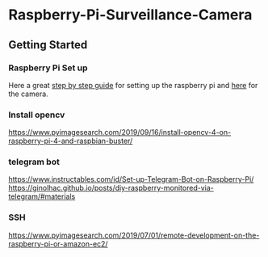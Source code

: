 # Raspberry-Pi-Surveillance-Camera


## Getting Started

### Raspberry Pi Set up
Here a great [step by step guide](https://projects.raspberrypi.org/en/projects/raspberry-pi-setting-up) for setting up the raspberry pi and [here](https://projects.raspberrypi.org/en/projects/getting-started-with-picamera) for the camera. 

### Install opencv
https://www.pyimagesearch.com/2019/09/16/install-opencv-4-on-raspberry-pi-4-and-raspbian-buster/

### telegram bot
https://www.instructables.com/id/Set-up-Telegram-Bot-on-Raspberry-Pi/
https://ginolhac.github.io/posts/diy-raspberry-monitored-via-telegram/#materials

### SSH
https://www.pyimagesearch.com/2019/07/01/remote-development-on-the-raspberry-pi-or-amazon-ec2/

